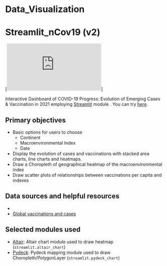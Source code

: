 # Data_Visualization
# Streamlit_nCov19 (v2)
[![Streamlit App](https://share.streamlit.io/morganxiaofeng/data_visualization/main/app.py)]

Interactive Dashboard of COVID-19 Progress: Evolution of Emerging Cases & Vaccination in 2021 employing [Streamlit](https://www.streamlit.io) module .
You can try [here](https://share.streamlit.io/morganxiaofeng/data_visualization/main/app.py).

## Primary objectives
* Basic options for users to choose
  * Continent
  * Macroenvironmental Index
  * Date
* Display the evolution of cases and vaccinations with stacked area charts, line charts and heatmaps.
* Draw a Choropleth of geographical heatmap of the macroenvironmental index
* Draw scatter plots of relationships between vaccinations per capita and indexes

## Data sources and helpful resources
* [locations]:(https://github.com/owid/covid-19-data/blob/master/public/data/vaccinations/locations.csv)
* [Global vaccinations and cases](https://github.com/owid/covid-19-data/blob/master/public/data/owid-covid-data.csv)

  
## Selected modules used
  * [Altair](http://altair-viz.github.io/): Altair chart module used to draw heatmap (`streamlit.altair_chart`)
  * [Pydeck](http://pydeck.gl/): Pydeck mapping module used to draw Choropleth/PolygonLayer (`streamlit.pydeck_chart`)
  

